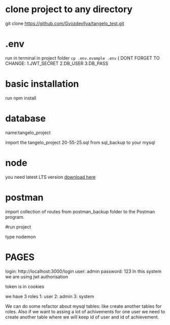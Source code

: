 # clone project to any directory

git clone https://github.com/GvozdevIlya/tangelo_test.git

# .env

run in terminal in project folder `cp .env.evample .env`
(
DONT FORGET TO CHANGE:
1.JWT_SECRET
2.DB_USER
3.DB_PASS

# basic installation

run npm install

# database

name:tangelo_project

import the tangelo_project 20-55-25.sql from sql_backup to your mysql

# node

you need latest LTS version [download here](https://nodejs.org/en/download/)

# postman

import collection of routes from postman_backup folder to the Postman program.

#run project

type nodemon

# PAGES

login: http://localhost:3000/login
user: admin
password: 123
In this system we are using jwt authorisation

token is in cookies

we have 3 roles
1: user
2: admin
3: system

We can do some refactor about mysql tables: like create another tables for roles.
Also if we want to assing a lot of achivements for one user we need to create another table where
we will keep id of user and id of achievement.
